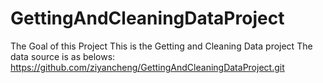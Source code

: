 # GettingAndCleaningDataProject
The Goal of this Project
This is the Getting and Cleaning Data project 
The data source is as belows:
https://github.com/ziyancheng/GettingAndCleaningDataProject.git
